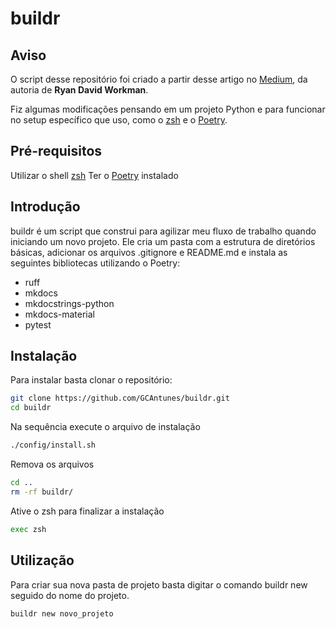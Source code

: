# buildr

## Aviso

O script desse repositório foi criado a partir desse artigo no [Medium](https://medium.com/@rdavid1099/create-a-simple-cli-with-shell-script-1-of-2-e9b22c7f1eaa), da autoria de **Ryan David Workman**.

Fiz algumas modificações pensando em um projeto Python e para funcionar no setup específico que uso, como o [zsh](https://www.zsh.org/) e o [Poetry](https://python-poetry.org/). 

## Pré-requisitos

Utilizar o shell [zsh](https://www.zsh.org/)
Ter o [Poetry](https://python-poetry.org/) instalado

## Introdução

buildr é um script que construi para agilizar meu fluxo de trabalho quando iniciando um novo projeto. Ele cria um pasta com a estrutura de diretórios básicas, adicionar os arquivos .gitignore e README.md e instala as seguintes bibliotecas utilizando o Poetry:

- ruff
- mkdocs
- mkdocstrings-python
- mkdocs-material
- pytest

## Instalação

Para instalar basta clonar o repositório:

```bash
git clone https://github.com/GCAntunes/buildr.git
cd buildr
```

Na sequência execute o arquivo de instalação
```bash
./config/install.sh
```

Remova os arquivos
```bash
cd ..
rm -rf buildr/
```

Ative o zsh para finalizar a instalação
```bash
exec zsh
```

## Utilização

Para criar sua nova pasta de projeto basta digitar o comando buildr new seguido do nome do projeto.
```bash
buildr new novo_projeto
```
